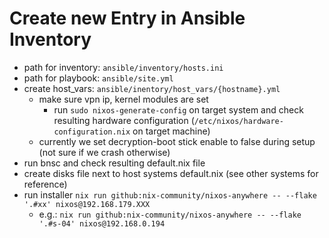 # Create new Entry in Ansible Inventory

- path for inventory: `ansible/inventory/hosts.ini`
- path for playbook: `ansible/site.yml`
- create host_vars: `ansible/inentory/host_vars/{hostname}.yml`
  - make sure vpn ip, kernel modules are set
    - run `sudo nixos-generate-config` on target system and check resulting hardware configuration (`/etc/nixos/hardware-configuration.nix` on target machine)
  - currently we set decryption-boot stick enable to false during setup (not sure if we crash otherwise)
- run bnsc and check resulting default.nix file
- create disks file next to host systems default.nix (see other systems for reference)
- run installer `nix run github:nix-community/nixos-anywhere -- --flake '.#xx' nixos@192.168.179.XXX`
  - e.g.: `nix run github:nix-community/nixos-anywhere -- --flake '.#s-04' nixos@192.168.0.194`
